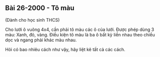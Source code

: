 ## Bài 26-2000 - Tô màu

(Dành cho học sinh THCS)

Cho lưới ô vuông 4x4, cần phải tô màu các ô của lưới. 
Được phép dùng 3 màu: Xanh, đỏ, vàng. 
Điều kiện tô màu là ba ô bất kỳ liền nhau theo chiều dọc và ngang phải khác màu nhau. 

Hỏi có bao nhiêu cách như vậy, hãy liệt kê tất cả các cách.
